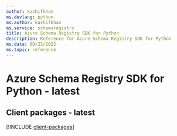 ```yaml
---
author: kashifkhan
ms.devlang: python
ms.author: kashifkhan
ms.service: schemaregistry
title: Azure Schema Registry SDK for Python
description: Reference for Azure Schema Registry SDK for Python
ms.data: 09/23/2022
ms.topic: reference
---
```

# Azure Schema Registry SDK for Python - latest

## Client packages - latest
[!INCLUDE [client-packages](schema-registry-client-index.md)]